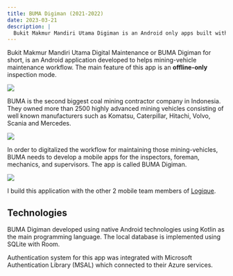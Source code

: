 ```yaml
---
title: BUMA Digiman (2021-2022)
date: 2023-03-21
description: |
  Bukit Makmur Mandiri Utama Digiman is an Android only apps built with Kotlin to digitalized mining-vehicle inspection workflow.
---
```


Bukit Makmur Mandiri Utama Digital Maintenance or BUMA Digiman for short, is an Android application developed to helps mining-vehicle maintenance workflow. The main feature of this app is an **offline-only** inspection mode. 

<img src="/images/projects/digiman-frontpage.webp" class="h-96 w-full object-cover"/>

BUMA is the second biggest coal mining contractor company in Indonesia. They owned more than 2500 highly advanced mining vehicles consisting of well known manufacturers such as Komatsu, Caterpillar, Hitachi, Volvo, Scania and Mercedes. 

<img src="/images/projects/digiman-spv.webp" class="h-96 w-full object-cover"/>

In order to digitalized the workflow for maintaining those mining-vehicles, BUMA needs to develop a mobile apps for the inspectors, foreman, mechanics, and supervisors. The app is called BUMA Digiman. 

<img src="/images/projects/digiman-inspection.webp" class="h-96 w-full object-cover"/>

I build this application with the other 2 mobile team members of [Logique](http://logique.co.id/). 


## Technologies

BUMA Digiman developed using native Android technologies using Kotlin as the main programming language. The local database is implemented using SQLite with Room. 

Authentication system for this app was integrated with Microsoft Authentication Library (MSAL) which connected to their Azure services. 